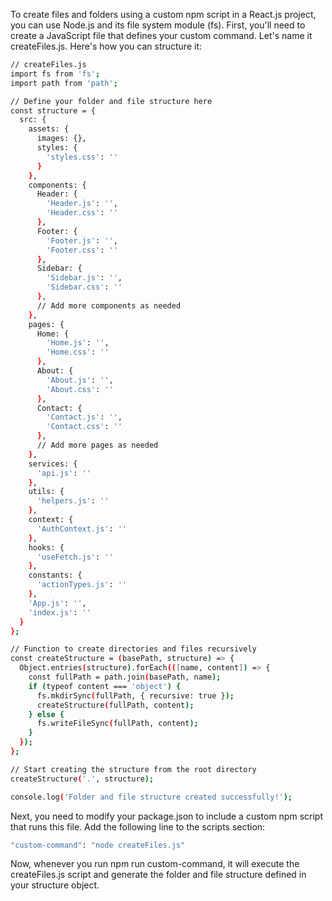 To create files and folders using a custom npm script in a React.js project, you can use Node.js and its file system module (fs). First, you'll need to create a JavaScript file that defines your custom command. Let's name it createFiles.js. Here's how you can structure it:

```bash
// createFiles.js
import fs from 'fs';
import path from 'path';

// Define your folder and file structure here
const structure = {
  src: {
    assets: {
      images: {},
      styles: {
        'styles.css': ''
      }
    },
    components: {
      Header: {
        'Header.js': '',
        'Header.css': ''
      },
      Footer: {
        'Footer.js': '',
        'Footer.css': ''
      },
      Sidebar: {
        'Sidebar.js': '',
        'Sidebar.css': ''
      },
      // Add more components as needed
    },
    pages: {
      Home: {
        'Home.js': '',
        'Home.css': ''
      },
      About: {
        'About.js': '',
        'About.css': ''
      },
      Contact: {
        'Contact.js': '',
        'Contact.css': ''
      },
      // Add more pages as needed
    },
    services: {
      'api.js': ''
    },
    utils: {
      'helpers.js': ''
    },
    context: {
      'AuthContext.js': ''
    },
    hooks: {
      'useFetch.js': ''
    },
    constants: {
      'actionTypes.js': ''
    },
    'App.js': '',
    'index.js': ''
  }
};

// Function to create directories and files recursively
const createStructure = (basePath, structure) => {
  Object.entries(structure).forEach(([name, content]) => {
    const fullPath = path.join(basePath, name);
    if (typeof content === 'object') {
      fs.mkdirSync(fullPath, { recursive: true });
      createStructure(fullPath, content);
    } else {
      fs.writeFileSync(fullPath, content);
    }
  });
};

// Start creating the structure from the root directory
createStructure('.', structure);

console.log('Folder and file structure created successfully!');
```

Next, you need to modify your package.json to include a custom npm script that runs this file. Add the following line to the scripts section:

```bash
"custom-command": "node createFiles.js"
```

Now, whenever you run npm run custom-command, it will execute the createFiles.js script and generate the folder and file structure defined in your structure object.
